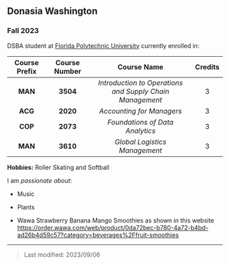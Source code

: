 ## Donasia Washington

### Fall 2023

DSBA student at [Florida Polytechnic University](https://www.floridapoly.edu) currently enrolled in: 

| Course Prefix | Course Number |                      Course Name                         |  Credits  |
|:-------------:|:-------------:|:--------------------------------------------------------:|:---------:|
|   **MAN**     |   **3504**    | _Introduction to Operations and Supply Chain Management_ |     3     |
|    **ACG**    |    **2020**   |             _Accounting for Managers_                    |     3     |
|      **COP**  |   **2073**    |           _Foundations of Data Analytics_                |     3     |
|     **MAN**   |     **3610**  |             _Global Logistics Management_                |     3     |

**Hobbies:** Roller Skating and Softball

I am _passionate about_: 

- Music

- Plants

- Wawa Strawberry Banana Mango Smoothies as shown in this website <https://order.wawa.com/web/product/0da72bec-b780-4a72-b4bd-ad26b4d59c57?category=beverages%2Ffruit-smoothies>

***

> Last modified: 2023/09/06
